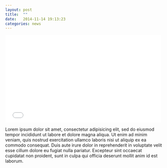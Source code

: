 ```yaml
---
layout: post
title:  ""
date:   2014-11-14 19:13:23
categories: news
---
```


<iframe src="//player.vimeo.com/video/107600122" width="500" height="281" frameborder="0" webkitallowfullscreen mozallowfullscreen allowfullscreen></iframe>

Lorem ipsum dolor sit amet, consectetur adipisicing elit, sed do eiusmod tempor incididunt ut labore et dolore magna aliqua. Ut enim ad minim veniam, quis nostrud exercitation ullamco laboris nisi ut aliquip ex ea commodo consequat. Duis aute irure dolor in reprehenderit in voluptate velit esse cillum dolore eu fugiat nulla pariatur. Excepteur sint occaecat cupidatat non proident, sunt in culpa qui officia deserunt mollit anim id est laborum.
